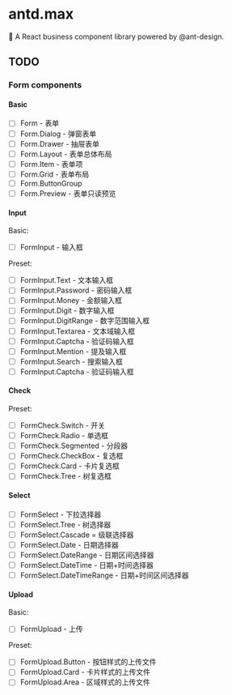 # antd.max

🌈 A React business component library powered by @ant-design.

## TODO

### Form components

#### Basic

- [ ] Form - 表单
- [ ] Form.Dialog - 弹窗表单
- [ ] Form.Drawer - 抽屉表单
- [ ] Form.Layout - 表单总体布局
- [ ] Form.Item - 表单项
- [ ] Form.Grid - 表单布局
- [ ] Form.ButtonGroup
- [ ] Form.Preview - 表单只读预览

#### Input

Basic:

- [ ] FormInput - 输入框

Preset:

- [ ] FormInput.Text - 文本输入框
- [ ] FormInput.Password - 密码输入框
- [ ] FormInput.Money - 金额输入框
- [ ] FormInput.Digit - 数字输入框
- [ ] FormInput.DigitRange - 数字范围输入框
- [ ] FormInput.Textarea - 文本域输入框
- [ ] FormInput.Captcha - 验证码输入框
- [ ] FormInput.Mention - 提及输入框
- [ ] FormInput.Search - 搜索输入框
- [ ] FormInput.Captcha - 验证码输入框

#### Check

Preset:

- [ ] FormCheck.Switch - 开关
- [ ] FormCheck.Radio - 单选框
- [ ] FormCheck.Segmented - 分段器
- [ ] FormCheck.CheckBox - 复选框
- [ ] FormCheck.Card - 卡片复选框
- [ ] FormCheck.Tree - 树复选框

#### Select

- [ ] FormSelect - 下拉选择器
- [ ] FormSelect.Tree - 树选择器
- [ ] FormSelect.Cascade = 级联选择器
- [ ] FormSelect.Date - 日期选择器
- [ ] FormSelect.DateRange - 日期区间选择器
- [ ] FormSelect.DateTime - 日期+时间选择器
- [ ] FormSelect.DateTimeRange - 日期+时间区间选择器

#### Upload

Basic:

- [ ] FormUpload - 上传

Preset:

- [ ] FormUpload.Button - 按钮样式的上传文件
- [ ] FormUpload.Card - 卡片样式的上传文件
- [ ] FormUpload.Area - 区域样式的上传文件
